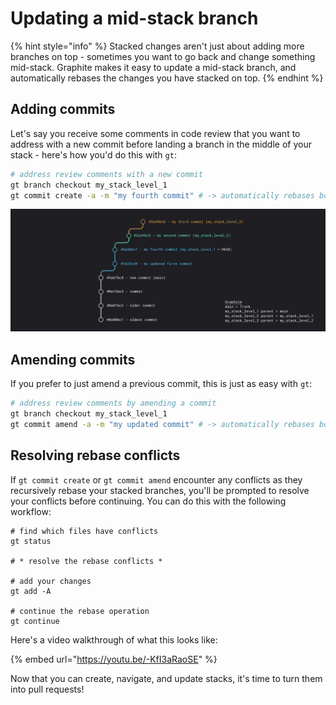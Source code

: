 # Updating a mid-stack branch

{% hint style="info" %}
Stacked changes aren't just about adding more branches on top - sometimes you want to go back and change something mid-stack.  Graphite makes it easy to update a mid-stack branch, and automatically rebases the changes you have stacked on top.
{% endhint %}

## Adding commits

Let's say you receive some comments in code review that you want to address with a new commit before landing a branch in the middle of your stack - here's how you'd do this with `gt`:

```bash
# address review comments with a new commit
gt branch checkout my_stack_level_1
gt commit create -a -m "my fourth commit" # -> automatically rebases both upstack branches
```

![Graphite will automatically perform the recursive rebases if you have up-stack changes when you run gt commit create on a mid-stack branch.](../../.gitbook/assets/Untitled.png)

## Amending commits

If you prefer to just amend a previous commit, this is just as easy with `gt`:

```bash
# address review comments by amending a commit
gt branch checkout my_stack_level_1
gt commit amend -a -m "my updated commit" # -> automatically rebases both upstack branches
```

## Resolving rebase conflicts

If `gt commit create` or `gt commit amend` encounter any conflicts as they recursively rebase your stacked branches, you'll be prompted to resolve your conflicts before continuing.  You can do this with the following workflow:

```
# find which files have conflicts
gt status

# * resolve the rebase conflicts *

# add your changes
gt add -A

# continue the rebase operation
gt continue
```

Here's a video walkthrough of what this looks like:

{% embed url="https://youtu.be/-KfI3aRaoSE" %}

Now that you can create, navigate, and update stacks, it's time to turn them into pull requests!
